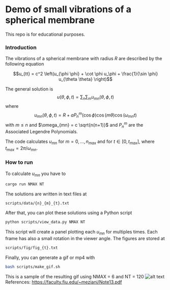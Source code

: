 # Demo of small vibrations of a spherical membrane

This repo is for educational purposes.

### Introduction
The vibrations of a spherical membrane with radius $R$ are described by the following equation

$$u_{tt} = c^2 \left(u_{\phi \phi} + \cot \phi u_\phi + \frac{1}{\sin \phi} u_{\theta \theta} \right)$$

The general solution is
$$u(\theta, \phi, t) = \sum_n \sum_m u_{mn}(\theta, \phi, t)$$
where
$$ u_{mn}(\theta, \phi, t) = R + aP_n^m(\cos \phi) \cos(m\theta) \cos(\omega_{mn} t)$$
with $m \leq n$ and $\omega_{mn} = c \sqrt{n(n+1)}$ and $P_n^m$ are the Associated Legendre Polynomials.

The code calculates $u_{mn}$ for $m=0,\dots,n_{max}$ and for $t\in[0,t_{max}]$, where $t_{max} = 2\pi/\omega_{mn}$.

### How to run

To calculate $u_{mn}$ you have to
```Bash
cargo run NMAX NT
```
The solutions are written in text files at 
```Bash
scripts/data/{n}_{m}_{t}.txt
```
After that, you can plot these solutions using a Python script
```Bash
python scripts/view_data.py NMAX NT
```
This script will create a panel plotting each $u_{mn}$ for multiples times. Each frame has also a small rotation in the viewer angle. The figures are stored at
```Bash
scripts/fig/fig_{t}.txt
```
Finally, you can generate a gif or mp4 with
```Bash
bash scripts/make_gif.sh
```

This is a sample of the resulting gif using NMAX = 6 and NT = 120
![alt text](./scripts/fig/out.gif)
References: 
https://faculty.fiu.edu/~meziani/Note13.pdf